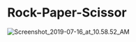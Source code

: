 # Rock-Paper-Scissor
![Screenshot_2019-07-16_at_10.58.52_AM](/uploads/bf96bde868fcdee47192266c93a5c9c0/Screenshot_2019-07-16_at_10.58.52_AM.png)

